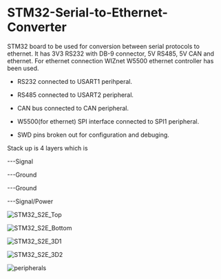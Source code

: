 # STM32-Serial-to-Ethernet-Converter
 
 STM32 board to be used for conversion between serial protocols to ethernet. It has 3V3 RS232 with DB-9 connector, 5V RS485, 5V CAN and ethernet. For ethernet connection WIZnet W5500 ethernet controller has been used.
 
 - RS232 connected to USART1 perihperal.
 
 - RS485 connected to USART2 peripheral.
 
 - CAN bus connected to CAN peripheral.
 
 - W5500(for ethernet) SPI interface connected to SPI1 peripheral.
 
 - SWD pins broken out for configuration and debuging.
 
 Stack up is 4 layers which is
 
 ---Signal
 
 ---Ground
 
 ---Ground
 
 ---Signal/Power
 


![STM32_S2E_Top](https://user-images.githubusercontent.com/79105578/223508234-4ef781dd-2139-4ef8-bb6c-746924066e7d.PNG)

![STM32_S2E_Bottom](https://user-images.githubusercontent.com/79105578/223508257-885399f1-9306-4c0c-a47b-ce05430a14d8.PNG)

![STM32_S2E_3D1](https://user-images.githubusercontent.com/79105578/223508282-88e48142-0bb5-47c6-b90f-895569df1125.PNG)

![STM32_S2E_3D2](https://user-images.githubusercontent.com/79105578/223508300-85be2c28-1d2b-4749-be9d-3017898f8e57.PNG)

![peripherals](https://user-images.githubusercontent.com/79105578/223512130-017878ea-c81b-477e-8c44-21316f451da6.PNG)

